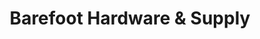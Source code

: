 ---
title: "Barefoot Hardware & Supply"
url: /spring-lake/barefoot-hardware-und-supply/
shop: Eisenwaren
---
